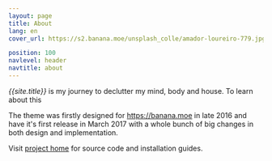 ```yaml
---
layout: page
title: About
lang: en
cover_url: https://s2.banana.moe/unsplash_colle/amador-loureiro-779.jpg

position: 100
navlevel: header
navtitle: about
---
```


_{{site.title}}_ is my journey to declutter my mind, body and house. To learn about this

The theme was firstly designed for <https://banana.moe> in late 2016 and have it's first release in March 2017 with a whole bunch of big changes in both design and implementation.

Visit [project home](https://github.com/kamikat/jekyll-theme-kagami) for source code and installation guides.
